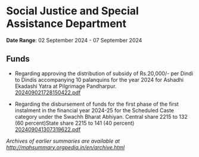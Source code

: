 # Social Justice and Special Assistance Department

**Date Range**: 02 September 2024 - 07 September 2024


## Funds
- Regarding approving the distribution of subsidy of Rs.20,000/- per Dindi to Dindis accompanying 10 palanquins for the year 2024 for Ashadhi Ekadashi Yatra at Pilgrimage Pandharpur.\
  [202409021728150422.pdf](https://gr.maharashtra.gov.in/Site/Upload/Government%20Resolutions/English/202409021728150422.pdf)

- Regarding the disbursement of funds for the first phase of the first instalment in the financial year 2024-25 for the Scheduled Caste category under the Swachh Bharat Abhiyan. Central share 2215 to 132 (60 percent)State share 2215 to 141 (40 percent)\
  [202409041307319622.pdf](https://gr.maharashtra.gov.in/Site/Upload/Government%20Resolutions/English/202409041307319622.pdf)


*Archives of earlier summaries are available at http://mahsummary.orgpedia.in/en/archive.html*